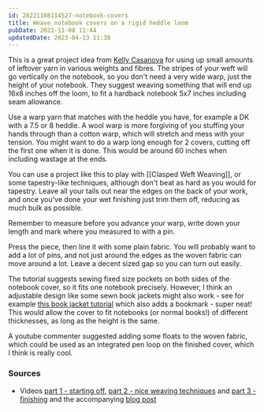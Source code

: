 ```yaml
---
id: 20221108114527-notebook-covers
title: Weave notebook covers on a rigid heddle loom
pubDate: 2022-11-08 11:44
updatedDate: 2023-04-13 11:38
---
```


This is a great project idea from [Kelly Casanova](https://kellycasanovaweavinglessons.com/) for using up small amounts of leftover yarn in various weights and fibres. The stripes of your weft will go vertically on the notebook, so you don't need a very wide warp, just the height of your notebook. They suggest weaving something that will end up 16x8 inches off the loom, to fit a hardback notebook 5x7 inches including seam allowance.

Use a warp yarn that matches with the heddle you have, for example a DK with a 7.5 or 8 heddle. A wool warp is more forgiving of you stuffing your hands through than a cotton warp, which will stretch and mess with your tension. You might want to do a warp long enough for 2 covers, cutting off the first one when it is done. This would be around 60 inches when including wastage at the ends.

You can use a project like this to play with [[Clasped Weft Weaving]], or some tapestry-like techniques, although don't beat as hard as you would for tapestry. Leave all your tails out near the edges on the back of your work, and once you've done your wet finishing just trim them off, reducing as much bulk as possible.

Remember to measure before you advance your warp, write down your length and mark where you measured to with a pin.

Press the piece, then line it with some plain fabric. You will probably want to add a lot of pins, and not just around the edges as the woven fabric can move around a lot. Leave a decent sized gap so you can turn out easily.

The tutorial suggests sewing fixed size pockets on both sides of the notebook cover, so it fits one notebook precisely. However, I think an adjustable design like some sewn book jackets might also work - see for example [this book jacket tutorial](https://www.petitboutdechou.com/2015/10/diy-japanese-style-adjustable-book-cover.html) which also adds a bookmark - super neat! This would allow the cover to fit notebooks (or normal books!) of different thicknesses, as long as the height is the same.

A youtube commenter suggested adding some floats to the woven fabric, which could be used as an integrated pen loop on the finished cover, which I think is really cool.

### Sources

- Videos [part 1 - starting off](https://www.youtube.com/watch?v=7r7f1cWIAtM), [part 2 - nice weaving techniques](https://www.youtube.com/watch?v=a35fTX2KKvI) and [part 3 - finishing](https://www.youtube.com/watch?v=6BMNuvl7X0g) and the accompanying [blog post](https://kellycasanovaweavinglessons.com/2019/11/stashbuster-woven-notebook-covers.html)
